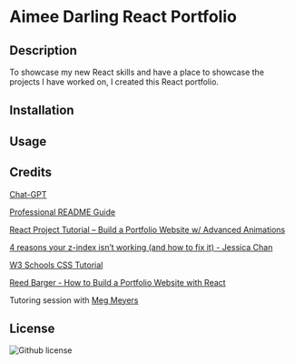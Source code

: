 # Aimee Darling React Portfolio

## Description

To showcase my new React skills and have a place to showcase the projects I have worked on, I created this React portfolio. 

## Installation


## Usage



## Credits

[Chat-GPT](https://chat.openai.com/)

[Professional README Guide](https://coding-boot-camp.github.io/full-stack/github/professional-readme-guide)

[React Project Tutorial – Build a Portfolio Website w/ Advanced Animations](https://www.youtube.com/watch?v=bmpI252DmiI&ab_channel=freeCodeCamp.org)

[4 reasons your z-index isn’t working (and how to fix it) - Jessica Chan](https://www.freecodecamp.org/news/4-reasons-your-z-index-isnt-working-and-how-to-fix-it-coder-coder-6bc05f103e6c/)

[W3 Schools CSS Tutorial](https://www.w3schools.com/css/default.asp)

[Reed Barger - How to Build a Portfolio Website with React](https://www.freecodecamp.org/news/build-portfolio-website-react/)

Tutoring session with [Meg Meyers](https://github.com/femke77/)

## License

![Github license](https://img.shields.io/badge/license-MIT-pink.svg)